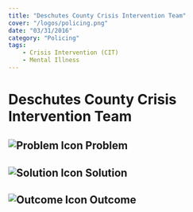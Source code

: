 ```yaml
---
title: "Deschutes County Crisis Intervention Team"
cover: "/logos/policing.png"
date: "03/31/2016"
category: "Policing"
tags:
    - Crisis Intervention (CIT)
    - Mental Illness
---
```


# Deschutes County Crisis Intervention Team

## ![Problem Icon](https://github.com/google/material-design-icons/raw/master/alert/1x_web/ic_error_outline_black_48dp.png "Problem") Problem

## ![Solution Icon](https://github.com/google/material-design-icons/raw/master/action/1x_web/ic_lightbulb_outline_black_48dp.png "Solution") Solution

## ![Outcome Icon](https://github.com/google/material-design-icons/raw/master/action/1x_web/ic_view_list_black_48dp.png "Outcome") Outcome
